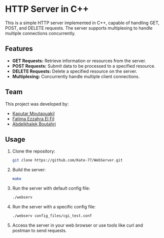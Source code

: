 # HTTP Server in C++

This is a simple HTTP server implemented in C++, capable of handling GET, POST, and DELETE requests. The server supports multiplexing to handle multiple connections concurrently.

## Features

- **GET Requests:** Retrieve information or resources from the server.
- **POST Requests:** Submit data to be processed to a specified resource.
- **DELETE Requests:** Delete a specified resource on the server.
- **Multiplexing:** Concurrently handle multiple client connections.

## Team

This project was developed by:

- [Kaoutar Moutaouakil](https://github.com/Kate-77)
- [Fatima Ezzahra El Fil](https://github.com/zowaa)
- [Abdelkhalek Boutahri](https://github.com/abboutah)

## Usage

1. Clone the repository:

   ```bash
   git clone https://github.com/Kate-77/WebServer.git
   ```

2. Build the server:
   ```bash
   make 
   ```

3. Run the server with default config file:
   ```bash
   ./webserv 
   ```

4. Run the server with a specific config file:
   ```bash
   ./webserv config_files/cgi_test.conf
   ```

5. Access the server in your web browser or use tools like curl and postman to send requests.